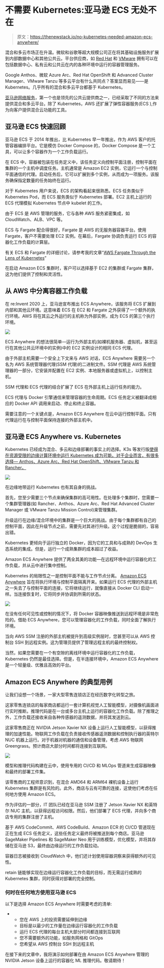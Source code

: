 # 不需要 Kubernetes:亚马逊 ECS 无处不在

> 原文：<https://thenewstack.io/no-kubernetes-needed-amazon-ecs-anywhere/>

混合和多云市场正在升温。微软和谷歌等超大规模公司正在将其基础设施服务扩展到内部数据中心和其他公共云。平台供应商，如 [Red Hat](https://www.openshift.com/try?utm_content=inline-mention) 和 [VMware](https://tanzu.vmware.com?utm_content=inline-mention) 拥有可以在包括数据中心、私有云和公共云在内的各种环境中运行的容器管理服务。

Google Anthos、微软 Azure Arc、Red Hat OpenShift 和 Advanced Cluster Manager、VMware Tanzu 等多云平台有什么共同点？答案显而易见——是 Kubernetes。几乎所有的混合和多云平台都基于 Kubernetes。

[亚马逊网络服务](https://aws.amazon.com/?utm_content=inline-mention)，第一个也是领先的公共云提供商之一，已经采取了不同的方法来提供混合和多云平台。除了 Kubernetes，AWS 还扩展了弹性容器服务(ECS ),作为向客户提供混合云功能的工具。

## 亚马逊 ECS 快速回顾

亚马逊 ECS 于 2014 年推出，比 Kubernetes 早一年推出，作为 AWS 客户的托管容器编排平台。它是模仿 Docker Compose 的，Docker Compose 是一个工具，可以让多个容器作为一个工作负载运行。

在 ECS 中，容器被包装在任务定义中，该任务定义向控制平面注册，控制平面在集群的一个主机中调度任务。主机通常是 Amazon EC2 实例，它运行一个与控制平面通信的代理。启动任务后，它可以扩展到多个实例，从而成为一项服务。该服务确保指定数量的任务始终在运行。

对于 Kubernetes 用户来说，ECS 的架构看起来很熟悉。ECS 任务类似于 Kubernetes Pod，而 ECS 服务类似于 Kubernetes 部署。EC2 主机上运行的 ECS 代理模拟 Kubernetes 节点中 kubelet 的工作。

由于 ECS 是 AWS 管理的服务，它与各种 AWS 服务紧密集成，如 CloudWatch、ALB、VPC 等。

ECS 与 Fargate 配合得很好，Fargate 是 AWS 的无服务器容器平台。使用 Fargate，客户不需要处理 EC2 实例。在幕后，Fargate 协调负责运行 ECS 的容器化工作负载的计算层。

有关 ECS 和 Fargate 的详细讨论，请参考我的文章“[AWS Fargate Through the Lens of Kubernetes](https://thenewstack.io/aws-fargate-through-the-lens-of-kubernetes/)”

在启动 Amazon ECS 集群时，客户可以选择基于 EC2 的集群或 Fargate 集群，这为他们提供了控制和灵活性。

## 从 AWS 中分离容器工作负载

在 re:Invent 2020 上，亚马逊宣布推出 ECS Anywhere，该服务将 ECS 扩展到内部和其他云环境。这意味着 ECS 在 EC2 和 Fargate 之外获得了一个额外的执行环境。AWS 将在其云之外运行的主机称为外部实例，成为 ECS 的第三个执行环境。

![](img/a86f2138156711092b16a2c34806911f.png)

ECS Anywhere 的想法很简单—运行为外部主机(如裸机服务器、虚拟机，甚至运行在其他公共云环境中的实例)中的 EC2 实例设计的相同 ECS 代理。

由于外部主机需要一个安全上下文来与 AWS 对话，ECS Anywhere 需要另一个名为 AWS 系统管理器代理(SSM 代理)的二进制文件。SSM 代理是 AWS 系统管理器的一部分，它安装并配置在 EC2 实例、本地服务器或虚拟机上，以控制主机。

SSM 代理和 ECS 代理的结合扩展了 ECS 在外部主机上运行任务的能力。

ECS 代理与 Docker 引擎通信来管理容器的生命周期。ECS 任务定义被翻译成相应的 Docker API 调用来启动、停止和终止容器。

需要注意的一个关键点是，Amazon ECS Anywhere 在云中运行控制平面。只有代理运行在与控制平面保持连接的外部主机中。

## 亚马逊 ECS Anywhere vs. Kubernetes

Kubernetes 已经成为混合、多云和边缘部署的事实上的选择。K3s 等发行版[使得在资源受限的边缘计算环境中运行 Kubernetes 成为可能。对于企业而言，有很多选择— Anthos、Azure Arc、Red Hat OpenShift、VMware Tanzu 和 Rancher。](https://thenewstack.io/ranchers-k3s-joins-cncf-sandbox-as-first-kubernetes-distribution/)

![](img/3abf8785e4576a0739866c72f6b7bde2.png)

在边缘地带运行 Kubernetes 也有其自身的挑战。

首先，您至少需要三个节点来确保集群的高可用性。在处理多个集群时，您需要一个集群管理器(如 Rancher、Anthos、Azure Arc、Red Hat Advanced Cluster Manager 或 VMware Tanzu Mission Control)来管理集群。

升级运行在边缘/混合环境中的集群是一个巨大的挑战。由于每个集群都有自己的控制平面，因此在升级节点之前，需要先对其进行升级。这个过程是脆弱的，容易出错。

Kubernetes 更倾向于运行独立的 Docker，因为它的工具和与成熟的 DevOps 生态系统的集成。但是，运行一个成熟集群的成本超过了收益。

Amazon ECS Anywhere 提供了两全其美的功能—在远程环境中运行容器化的工作负载，并从云中进行集中控制。

Kubernetes 的局限性之一是控制平面不能与工作节点分离。 [Amazon ECS Anywhere](https://aws.amazon.com/ecs/anywhere/) 旨在将执行环境与控制平面隔离开来。如果运行 ECS 代理的外部主机之一失去了与控制平面的连接，它将继续运行，就像直接从 Docker CLI 启动一样。当连接恢复时，它将同步并协调到所需的状态。

![](img/35864d460098d2eb5d0820b799e5334d.png)

在没有任何可见性或控制的情况下，将 Docker 容器映像推送到远程环境是非常危险的。借助 ECS Anywhere，您可以管理容器化的工作负载，同时全面了解执行环境。

当向 AWS SSM 注册的外部主机被提升到高级实例层时，您甚至可以从 AWS 控制台 SSH 到远程实例。这为管理员提供了管理远程主机的最终控制权。

当然，如果您需要在一个有空隙的离线环境中运行容器化的工作负载，Kubernetes 仍然是最佳选择。但是，在半连接环境中，Amazon ECS Anywhere 是一个轻量级、优雅且高效的平台。

## Amazon ECS Anywhere 的典型用例

让我们设想一个场景，一家大型零售连锁店正在经历数字化转型之旅。

这家零售连锁店的每家商店都运行一套计算机视觉人工智能模型，对摄像机画面进行实时推断。推理代码是在一台或多台主机上运行的容器化工作负载。除了推理之外，工作负载还接收来自各种传感器的遥测数据，并将其发送到云。

这家零售商正在 NVIDIA Jetson Xavier NX 设备上运行人工智能模型，以获得推理的加速性能。物联网工作负载在负责接收传感器遥测数据和控制执行器的英特尔 NUC 机器上运行。对于机器对机器的通信和设备管理，考虑 AWS 物联网 Greengrass。预计商店大部分时间都将连接到互联网。

![](img/52b1a7fd797955a3536d010fd33dddac.png)

模型和推理代码构建在云中，使用专用的 CI/CD 和 MLOps 管道来生成容器映像和最终的部署工件集。

该零售商的工程师意识到，在混合 AMD64 和 ARM64 裸机设备上运行 Kubernetes 集群是有风险的。此外，商店与云有可靠的连接，这使他们考虑在任何地方使用 Amazon ECS。

作为评估的一部分，IT 团队已经在亚马逊 SSM 注册了 Jetson Xavier NX 和英特尔 NUC 主机，以获得远程访问权限。然后，他们部署了 ECS 代理，并向多个商店专用的集群注册了主机。

基于 AWS CodeCommit、AWS CodeBuild、Amazon ECR 的 CI/CD 管道现在正在生成 ECS 任务定义，这些任务定义最终将被推送到每个商店。亚马逊 SageMaker Pipelines 和 SageMaker Neo 用于训练模型，优化模型，并将其存储在亚马逊 S3，最终由边缘运行的工作负载拉动。

容器日志被接收到 CloudWatch 中，他们还计划使用容器洞察来获得额外的可见性。

retain 链能够实现在边缘运行容器化工作负载的目标，而无需运行成熟的 Kubernetes 集群，同时获得对部署的完全控制。

### 何时在任何地方使用亚马逊 ECS

以下是选择 Amazon ECS Anywhere 时需要考虑的清单:

*   *   您在 AWS 上的投资需要延伸到边缘
    *   目标是以最少的工作量在边缘运行容器化的工作负载
    *   运行 ECS 代理的每台主机大部分时间都连接到互联网
    *   您不需要额外的功能，如服务网格和 GitOps
    *   您希望从 AWS 控制台 SSH 到远程主机

在接下来的文章中，我将演示如何部署在由 Amazon ECS Anywhere 管理的 NVIDIA Jetson 设备上运行的容器化 ML 推理代码。敬请期待！

<svg xmlns:xlink="http://www.w3.org/1999/xlink" viewBox="0 0 68 31" version="1.1"><title>Group</title> <desc>Created with Sketch.</desc></svg>